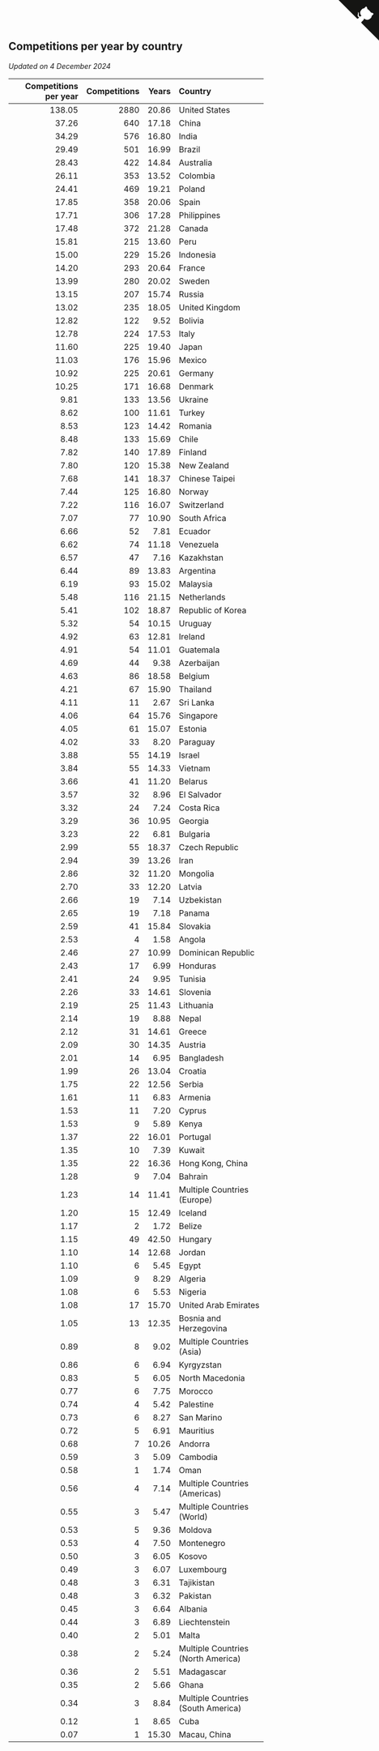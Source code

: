 ## Competitions per year by country

*Updated on  4 December 2024*

| Competitions per year | Competitions | Years | Country |
| ---: | ---: | ---: | :--- |
| 138.05 | 2880 | 20.86 | United States |
| 37.26 | 640 | 17.18 | China |
| 34.29 | 576 | 16.80 | India |
| 29.49 | 501 | 16.99 | Brazil |
| 28.43 | 422 | 14.84 | Australia |
| 26.11 | 353 | 13.52 | Colombia |
| 24.41 | 469 | 19.21 | Poland |
| 17.85 | 358 | 20.06 | Spain |
| 17.71 | 306 | 17.28 | Philippines |
| 17.48 | 372 | 21.28 | Canada |
| 15.81 | 215 | 13.60 | Peru |
| 15.00 | 229 | 15.26 | Indonesia |
| 14.20 | 293 | 20.64 | France |
| 13.99 | 280 | 20.02 | Sweden |
| 13.15 | 207 | 15.74 | Russia |
| 13.02 | 235 | 18.05 | United Kingdom |
| 12.82 | 122 | 9.52 | Bolivia |
| 12.78 | 224 | 17.53 | Italy |
| 11.60 | 225 | 19.40 | Japan |
| 11.03 | 176 | 15.96 | Mexico |
| 10.92 | 225 | 20.61 | Germany |
| 10.25 | 171 | 16.68 | Denmark |
| 9.81 | 133 | 13.56 | Ukraine |
| 8.62 | 100 | 11.61 | Turkey |
| 8.53 | 123 | 14.42 | Romania |
| 8.48 | 133 | 15.69 | Chile |
| 7.82 | 140 | 17.89 | Finland |
| 7.80 | 120 | 15.38 | New Zealand |
| 7.68 | 141 | 18.37 | Chinese Taipei |
| 7.44 | 125 | 16.80 | Norway |
| 7.22 | 116 | 16.07 | Switzerland |
| 7.07 | 77 | 10.90 | South Africa |
| 6.66 | 52 | 7.81 | Ecuador |
| 6.62 | 74 | 11.18 | Venezuela |
| 6.57 | 47 | 7.16 | Kazakhstan |
| 6.44 | 89 | 13.83 | Argentina |
| 6.19 | 93 | 15.02 | Malaysia |
| 5.48 | 116 | 21.15 | Netherlands |
| 5.41 | 102 | 18.87 | Republic of Korea |
| 5.32 | 54 | 10.15 | Uruguay |
| 4.92 | 63 | 12.81 | Ireland |
| 4.91 | 54 | 11.01 | Guatemala |
| 4.69 | 44 | 9.38 | Azerbaijan |
| 4.63 | 86 | 18.58 | Belgium |
| 4.21 | 67 | 15.90 | Thailand |
| 4.11 | 11 | 2.67 | Sri Lanka |
| 4.06 | 64 | 15.76 | Singapore |
| 4.05 | 61 | 15.07 | Estonia |
| 4.02 | 33 | 8.20 | Paraguay |
| 3.88 | 55 | 14.19 | Israel |
| 3.84 | 55 | 14.33 | Vietnam |
| 3.66 | 41 | 11.20 | Belarus |
| 3.57 | 32 | 8.96 | El Salvador |
| 3.32 | 24 | 7.24 | Costa Rica |
| 3.29 | 36 | 10.95 | Georgia |
| 3.23 | 22 | 6.81 | Bulgaria |
| 2.99 | 55 | 18.37 | Czech Republic |
| 2.94 | 39 | 13.26 | Iran |
| 2.86 | 32 | 11.20 | Mongolia |
| 2.70 | 33 | 12.20 | Latvia |
| 2.66 | 19 | 7.14 | Uzbekistan |
| 2.65 | 19 | 7.18 | Panama |
| 2.59 | 41 | 15.84 | Slovakia |
| 2.53 | 4 | 1.58 | Angola |
| 2.46 | 27 | 10.99 | Dominican Republic |
| 2.43 | 17 | 6.99 | Honduras |
| 2.41 | 24 | 9.95 | Tunisia |
| 2.26 | 33 | 14.61 | Slovenia |
| 2.19 | 25 | 11.43 | Lithuania |
| 2.14 | 19 | 8.88 | Nepal |
| 2.12 | 31 | 14.61 | Greece |
| 2.09 | 30 | 14.35 | Austria |
| 2.01 | 14 | 6.95 | Bangladesh |
| 1.99 | 26 | 13.04 | Croatia |
| 1.75 | 22 | 12.56 | Serbia |
| 1.61 | 11 | 6.83 | Armenia |
| 1.53 | 11 | 7.20 | Cyprus |
| 1.53 | 9 | 5.89 | Kenya |
| 1.37 | 22 | 16.01 | Portugal |
| 1.35 | 10 | 7.39 | Kuwait |
| 1.35 | 22 | 16.36 | Hong Kong, China |
| 1.28 | 9 | 7.04 | Bahrain |
| 1.23 | 14 | 11.41 | Multiple Countries (Europe) |
| 1.20 | 15 | 12.49 | Iceland |
| 1.17 | 2 | 1.72 | Belize |
| 1.15 | 49 | 42.50 | Hungary |
| 1.10 | 14 | 12.68 | Jordan |
| 1.10 | 6 | 5.45 | Egypt |
| 1.09 | 9 | 8.29 | Algeria |
| 1.08 | 6 | 5.53 | Nigeria |
| 1.08 | 17 | 15.70 | United Arab Emirates |
| 1.05 | 13 | 12.35 | Bosnia and Herzegovina |
| 0.89 | 8 | 9.02 | Multiple Countries (Asia) |
| 0.86 | 6 | 6.94 | Kyrgyzstan |
| 0.83 | 5 | 6.05 | North Macedonia |
| 0.77 | 6 | 7.75 | Morocco |
| 0.74 | 4 | 5.42 | Palestine |
| 0.73 | 6 | 8.27 | San Marino |
| 0.72 | 5 | 6.91 | Mauritius |
| 0.68 | 7 | 10.26 | Andorra |
| 0.59 | 3 | 5.09 | Cambodia |
| 0.58 | 1 | 1.74 | Oman |
| 0.56 | 4 | 7.14 | Multiple Countries (Americas) |
| 0.55 | 3 | 5.47 | Multiple Countries (World) |
| 0.53 | 5 | 9.36 | Moldova |
| 0.53 | 4 | 7.50 | Montenegro |
| 0.50 | 3 | 6.05 | Kosovo |
| 0.49 | 3 | 6.07 | Luxembourg |
| 0.48 | 3 | 6.31 | Tajikistan |
| 0.48 | 3 | 6.32 | Pakistan |
| 0.45 | 3 | 6.64 | Albania |
| 0.44 | 3 | 6.89 | Liechtenstein |
| 0.40 | 2 | 5.01 | Malta |
| 0.38 | 2 | 5.24 | Multiple Countries (North America) |
| 0.36 | 2 | 5.51 | Madagascar |
| 0.35 | 2 | 5.66 | Ghana |
| 0.34 | 3 | 8.84 | Multiple Countries (South America) |
| 0.12 | 1 | 8.65 | Cuba |
| 0.07 | 1 | 15.30 | Macau, China |


<a href="https://github.com/jonatanklosko/wca_statistics" class="github-corner" aria-label="View source on Github"><svg width="80" height="80" viewBox="0 0 250 250" style="fill:#151513; color:#fff; position: absolute; top: 0; border: 0; right: 0;" aria-hidden="true"><path d="M0,0 L115,115 L130,115 L142,142 L250,250 L250,0 Z"></path><path d="M128.3,109.0 C113.8,99.7 119.0,89.6 119.0,89.6 C122.0,82.7 120.5,78.6 120.5,78.6 C119.2,72.0 123.4,76.3 123.4,76.3 C127.3,80.9 125.5,87.3 125.5,87.3 C122.9,97.6 130.6,101.9 134.4,103.2" fill="currentColor" style="transform-origin: 130px 106px;" class="octo-arm"></path><path d="M115.0,115.0 C114.9,115.1 118.7,116.5 119.8,115.4 L133.7,101.6 C136.9,99.2 139.9,98.4 142.2,98.6 C133.8,88.0 127.5,74.4 143.8,58.0 C148.5,53.4 154.0,51.2 159.7,51.0 C160.3,49.4 163.2,43.6 171.4,40.1 C171.4,40.1 176.1,42.5 178.8,56.2 C183.1,58.6 187.2,61.8 190.9,65.4 C194.5,69.0 197.7,73.2 200.1,77.6 C213.8,80.2 216.3,84.9 216.3,84.9 C212.7,93.1 206.9,96.0 205.4,96.6 C205.1,102.4 203.0,107.8 198.3,112.5 C181.9,128.9 168.3,122.5 157.7,114.1 C157.9,116.9 156.7,120.9 152.7,124.9 L141.0,136.5 C139.8,137.7 141.6,141.9 141.8,141.8 Z" fill="currentColor" class="octo-body"></path></svg></a><style>.github-corner:hover .octo-arm{animation:octocat-wave 560ms ease-in-out}@keyframes octocat-wave{0%,100%{transform:rotate(0)}20%,60%{transform:rotate(-25deg)}40%,80%{transform:rotate(10deg)}}@media (max-width:500px){.github-corner:hover .octo-arm{animation:none}.github-corner .octo-arm{animation:octocat-wave 560ms ease-in-out}}</style>
